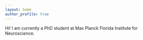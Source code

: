 ```yaml
---
layout: home
author_profile: true
---
```

Hi! I am currently a PhD student at Max Planck Florida Institute for Neuroscience.